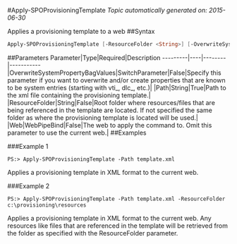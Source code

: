 #Apply-SPOProvisioningTemplate
*Topic automatically generated on: 2015-06-30*

Applies a provisioning template to a web
##Syntax
```powershell
Apply-SPOProvisioningTemplate [-ResourceFolder <String>] [-OverwriteSystemPropertyBagValues [<SwitchParameter>]] [-Web <WebPipeBind>] -Path <String>
```


##Parameters
Parameter|Type|Required|Description
---------|----|--------|-----------
|OverwriteSystemPropertyBagValues|SwitchParameter|False|Specify this parameter if you want to overwrite and/or create properties that are known to be system entries (starting with vti_, dlc_, etc.)|
|Path|String|True|Path to the xml file containing the provisioning template.|
|ResourceFolder|String|False|Root folder where resources/files that are being referenced in the template are located. If not specified the same folder as where the provisioning template is located will be used.|
|Web|WebPipeBind|False|The web to apply the command to. Omit this parameter to use the current web.|
##Examples

###Example 1
    
    PS:> Apply-SPOProvisioningTemplate -Path template.xml

Applies a provisioning template in XML format to the current web.

###Example 2
    
    PS:> Apply-SPOProvisioningTemplate -Path template.xml -ResourceFolder c:\provisioning\resources

Applies a provisioning template in XML format to the current web. Any resources like files that are referenced in the template will be retrieved from the folder as specified with the ResourceFolder parameter.
<!-- Ref: B3060EE6EAE36E608D8B128473568B37 -->